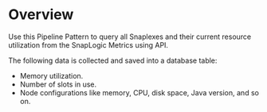# Overview

Use this Pipeline Pattern to query all Snaplexes and their current resource utilization from the SnapLogic Metrics using API.&#x20;

The following data is collected and saved into a database table:&#x20;

* Memory utilization.
* Number of slots in use.
* Node configurations like memory, CPU, disk space, Java version, and so on.&#x20;
